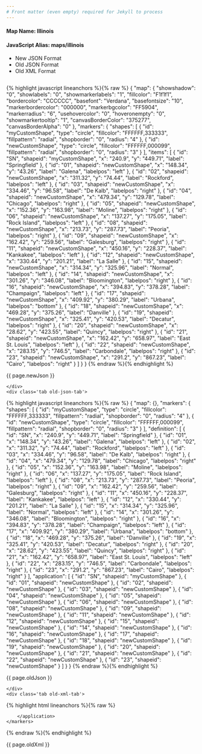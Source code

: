 ```yaml
---
# Front matter (even empty) required for Jekyll to process
---
```


#### Map Name: Illinois

#### JavaScript Alias: maps/illinois


<ul class='code-tabs'>
    <li class='active'>
        <a data-toggle='new-json'>New JSON Format</a>
    </li>
    <li>
        <a data-toggle='old-json'>Old JSON Format</a>
    </li>
    <li>
        <a data-toggle='old-xml'>Old XML Format</a>
    </li>
</ul>
<div class='tab-content'>
    <pre class='plain-code'></pre>
    <div class='tab new-json-tab active'>
{% highlight javascript lineanchors %}{% raw %}
{
    "map": {
        "showshadow": "0",
        "showlabels": "0",
        "showmarkerlabels": "1",
        "fillcolor": "F1f1f1",
        "bordercolor": "CCCCCC",
        "basefont": "Verdana",
        "basefontsize": "10",
        "markerbordercolor": "000000",
        "markerbgcolor": "FF5904",
        "markerradius": "6",
        "usehovercolor": "0",
        "hoveronempty": "0",
        "showmarkertooltip": "1",
        "canvasBorderColor": "375277",
        "canvasBorderAlpha": "0"
    },
    "markers": {
        "shapes": [
            {
                "id": "myCustomShape",
                "type": "circle",
                "fillcolor": "FFFFFF,333333",
                "fillpattern": "radial",
                "shopborder": "0",
                "radius": "4"
            },
            {
                "id": "newCustomShape",
                "type": "circle",
                "fillcolor": "FFFFFF,000099",
                "fillpattern": "radial",
                "shopborder": "0",
                "radius": "3"
            }
        ],
        "items": [
            {
                "id": "SN",
                "shapeid": "myCustomShape",
                "x": "240.9",
                "y": "449.71",
                "label": "Springfield"
            },
            {
                "id": "01",
                "shapeid": "newCustomShape",
                "x": "148.34",
                "y": "43.26",
                "label": "Galena",
                "labelpos": "left"
            },
            {
                "id": "02",
                "shapeid": "newCustomShape",
                "x": "311.32",
                "y": "74.44",
                "label": "Rockford",
                "labelpos": "left"
            },
            {
                "id": "03",
                "shapeid": "newCustomShape",
                "x": "334.46",
                "y": "96.58",
                "label": "De Kalb",
                "labelpos": "right"
            },
            {
                "id": "04",
                "shapeid": "newCustomShape",
                "x": "479.34",
                "y": "129.78",
                "label": "Chicago",
                "labelpos": "right"
            },
            {
                "id": "05",
                "shapeid": "newCustomShape",
                "x": "152.36",
                "y": "163.98",
                "label": "Moline",
                "labelpos": "right"
            },
            {
                "id": "06",
                "shapeid": "newCustomShape",
                "x": "137.27",
                "y": "175.05",
                "label": "Rock Island",
                "labelpos": "left"
            },
            {
                "id": "08",
                "shapeid": "newCustomShape",
                "x": "213.73",
                "y": "287.73",
                "label": "Peoria",
                "labelpos": "right"
            },
            {
                "id": "09",
                "shapeid": "newCustomShape",
                "x": "162.42",
                "y": "259.56",
                "label": "Galesburg",
                "labelpos": "right"
            },
            {
                "id": "11",
                "shapeid": "newCustomShape",
                "x": "450.16",
                "y": "228.37",
                "label": "Kankakee",
                "labelpos": "left"
            },
            {
                "id": "12",
                "shapeid": "newCustomShape",
                "x": "330.44",
                "y": "201.21",
                "label": "La Salle"
            },
            {
                "id": "15",
                "shapeid": "newCustomShape",
                "x": "314.34",
                "y": "325.96",
                "label": "Normal",
                "labelpos": "left"
            },
            {
                "id": "14",
                "shapeid": "newCustomShape",
                "x": "301.26",
                "y": "346.08",
                "label": "Bloomington",
                "labelpos": "right"
            },
            {
                "id": "16",
                "shapeid": "newCustomShape",
                "x": "394.83",
                "y": "378.28",
                "label": "Champaign",
                "labelpos": "left"
            },
            {
                "id": "17",
                "shapeid": "newCustomShape",
                "x": "409.92",
                "y": "380.29",
                "label": "Urbana",
                "labelpos": "bottom"
            },
            {
                "id": "18",
                "shapeid": "newCustomShape",
                "x": "469.28",
                "y": "375.26",
                "label": "Danville"
            },
            {
                "id": "19",
                "shapeid": "newCustomShape",
                "x": "325.41",
                "y": "420.53",
                "label": "Decatur",
                "labelpos": "right"
            },
            {
                "id": "20",
                "shapeid": "newCustomShape",
                "x": "28.62",
                "y": "423.55",
                "label": "Quincy",
                "labelpos": "right"
            },
            {
                "id": "21",
                "shapeid": "newCustomShape",
                "x": "162.42",
                "y": "658.97",
                "label": "East St. Louis",
                "labelpos": "left"
            },
            {
                "id": "22",
                "shapeid": "newCustomShape",
                "x": "283.15",
                "y": "746.5",
                "label": "Carbondale",
                "labelpos": "right"
            },
            {
                "id": "23",
                "shapeid": "newCustomShape",
                "x": "291.2",
                "y": "867.23",
                "label": "Cairo",
                "labelpos": "right"
            }
        ]
    }
}
{% endraw %}{% endhighlight %}


<p class='text-success'>{{ page.newJson }}</p>

    </div>
    <div class='tab old-json-tab'>
{% highlight javascript lineanchors %}{% raw %}
{
    "map": {},
    "markers": {
        "shapes": [
            {
                "id": "myCustomShape",
                "type": "circle",
                "fillcolor": "FFFFFF,333333",
                "fillpattern": "radial",
                "shopborder": "0",
                "radius": "4"
            },
            {
                "id": "newCustomShape",
                "type": "circle",
                "fillcolor": "FFFFFF,000099",
                "fillpattern": "radial",
                "shopborder": "0",
                "radius": "3"
            }
        ],
        "definition": [
            {
                "id": "SN",
                "x": "240.9",
                "y": "449.71",
                "label": "Springfield"
            },
            {
                "id": "01",
                "x": "148.34",
                "y": "43.26",
                "label": "Galena",
                "labelpos": "left"
            },
            {
                "id": "02",
                "x": "311.32",
                "y": "74.44",
                "label": "Rockford",
                "labelpos": "left"
            },
            {
                "id": "03",
                "x": "334.46",
                "y": "96.58",
                "label": "De Kalb",
                "labelpos": "right"
            },
            {
                "id": "04",
                "x": "479.34",
                "y": "129.78",
                "label": "Chicago",
                "labelpos": "right"
            },
            {
                "id": "05",
                "x": "152.36",
                "y": "163.98",
                "label": "Moline",
                "labelpos": "right"
            },
            {
                "id": "06",
                "x": "137.27",
                "y": "175.05",
                "label": "Rock Island",
                "labelpos": "left"
            },
            {
                "id": "08",
                "x": "213.73",
                "y": "287.73",
                "label": "Peoria",
                "labelpos": "right"
            },
            {
                "id": "09",
                "x": "162.42",
                "y": "259.56",
                "label": "Galesburg",
                "labelpos": "right"
            },
            {
                "id": "11",
                "x": "450.16",
                "y": "228.37",
                "label": "Kankakee",
                "labelpos": "left"
            },
            {
                "id": "12",
                "x": "330.44",
                "y": "201.21",
                "label": "La Salle"
            },
            {
                "id": "15",
                "x": "314.34",
                "y": "325.96",
                "label": "Normal",
                "labelpos": "left"
            },
            {
                "id": "14",
                "x": "301.26",
                "y": "346.08",
                "label": "Bloomington",
                "labelpos": "right"
            },
            {
                "id": "16",
                "x": "394.83",
                "y": "378.28",
                "label": "Champaign",
                "labelpos": "left"
            },
            {
                "id": "17",
                "x": "409.92",
                "y": "380.29",
                "label": "Urbana",
                "labelpos": "bottom"
            },
            {
                "id": "18",
                "x": "469.28",
                "y": "375.26",
                "label": "Danville"
            },
            {
                "id": "19",
                "x": "325.41",
                "y": "420.53",
                "label": "Decatur",
                "labelpos": "right"
            },
            {
                "id": "20",
                "x": "28.62",
                "y": "423.55",
                "label": "Quincy",
                "labelpos": "right"
            },
            {
                "id": "21",
                "x": "162.42",
                "y": "658.97",
                "label": "East St. Louis",
                "labelpos": "left"
            },
            {
                "id": "22",
                "x": "283.15",
                "y": "746.5",
                "label": "Carbondale",
                "labelpos": "right"
            },
            {
                "id": "23",
                "x": "291.2",
                "y": "867.23",
                "label": "Cairo",
                "labelpos": "right"
            }
        ],
        "application": [
            {
                "id": "SN",
                "shapeid": "myCustomShape"
            },
            {
                "id": "01",
                "shapeid": "newCustomShape"
            },
            {
                "id": "02",
                "shapeid": "newCustomShape"
            },
            {
                "id": "03",
                "shapeid": "newCustomShape"
            },
            {
                "id": "04",
                "shapeid": "newCustomShape"
            },
            {
                "id": "05",
                "shapeid": "newCustomShape"
            },
            {
                "id": "06",
                "shapeid": "newCustomShape"
            },
            {
                "id": "08",
                "shapeid": "newCustomShape"
            },
            {
                "id": "09",
                "shapeid": "newCustomShape"
            },
            {
                "id": "11",
                "shapeid": "newCustomShape"
            },
            {
                "id": "12",
                "shapeid": "newCustomShape"
            },
            {
                "id": "15",
                "shapeid": "newCustomShape"
            },
            {
                "id": "14",
                "shapeid": "newCustomShape"
            },
            {
                "id": "16",
                "shapeid": "newCustomShape"
            },
            {
                "id": "17",
                "shapeid": "newCustomShape"
            },
            {
                "id": "18",
                "shapeid": "newCustomShape"
            },
            {
                "id": "19",
                "shapeid": "newCustomShape"
            },
            {
                "id": "20",
                "shapeid": "newCustomShape"
            },
            {
                "id": "21",
                "shapeid": "newCustomShape"
            },
            {
                "id": "22",
                "shapeid": "newCustomShape"
            },
            {
                "id": "23",
                "shapeid": "newCustomShape"
            }
        ]
    }
}
{% endraw %}{% endhighlight %}


<p class='text-success'>{{ page.oldJson }}</p>

    </div>
    <div class='tab old-xml-tab'>
{% highlight html lineanchors %}{% raw %}
<map>
	<markers>
	    <shapes>
		    <shape id='myCustomShape' type='circle' fillColor='FFFFFF,333333' fillPattern='radial' shopBorder='0' radius='4'/>
			  <shape id='newCustomShape' type='circle' fillColor='FFFFFF,000099' fillPattern='radial' shopBorder='0' radius='3'/>
		</shapes>
		<definition>
			<marker id='SN' x='240.9' y='449.71' label='Springfield'  />
			<marker id='01' x='148.34' y='43.26' label='Galena' labelPos='left'  />
			<marker id='02' x='311.32' y='74.44' label='Rockford' labelPos='left'  />
			<marker id='03' x='334.46' y='96.58' label='De Kalb' labelPos='right'  />
			<marker id='04' x='479.34' y='129.78' label='Chicago' labelPos='right'  />
			<marker id='05' x='152.36' y='163.98' label='Moline' labelPos='right'  />
			<marker id='06' x='137.27' y='175.05' label='Rock Island' labelPos='left'  />
			<marker id='08' x='213.73' y='287.73' label='Peoria' labelPos='right'  />
			<marker id='09' x='162.42' y='259.56' label='Galesburg' labelPos='right'  />
			<marker id='11' x='450.16' y='228.37' label='Kankakee' labelPos='left'  />
			<marker id='12' x='330.44' y='201.21' label='La Salle'  />
			<marker id='15' x='314.34' y='325.96' label='Normal' labelPos='left'  />
			<marker id='14' x='301.26' y='346.08' label='Bloomington' labelPos='right'  />
			<marker id='16' x='394.83' y='378.28' label='Champaign' labelPos='left'  />
			<marker id='17' x='409.92' y='380.29' label='Urbana' labelPos='bottom'  />
			<marker id='18' x='469.28' y='375.26' label='Danville'  />
			<marker id='19' x='325.41' y='420.53' label='Decatur' labelPos='right'  />
			<marker id='20' x='28.62' y='423.55' label='Quincy' labelPos='right'  />
			<marker id='21' x='162.42' y='658.97' label='East St. Louis' labelPos='left'  />
			<marker id='22' x='283.15' y='746.5' label='Carbondale' labelPos='right'  />
			<marker id='23' x='291.2' y='867.23' label='Cairo' labelPos='right'  />
		</definition>
		<application>
			<marker id='SN' shapeId='myCustomShape'  />
			<marker id='01' shapeId='newCustomShape'  />
			<marker id='02' shapeId='newCustomShape'  />
			<marker id='03' shapeId='newCustomShape'  />
			<marker id='04' shapeId='newCustomShape'  />
			<marker id='05' shapeId='newCustomShape'  />
			<marker id='06' shapeId='newCustomShape'  />
			<marker id='08' shapeId='newCustomShape'  />
			<marker id='09' shapeId='newCustomShape'  />
			<marker id='11' shapeId='newCustomShape'  />
			<marker id='12' shapeId='newCustomShape'  />
			<marker id='15' shapeId='newCustomShape'  />
			<marker id='14' shapeId='newCustomShape'  />
			<marker id='16' shapeId='newCustomShape'  />
			<marker id='17' shapeId='newCustomShape'  />
			<marker id='18' shapeId='newCustomShape'  />
			<marker id='19' shapeId='newCustomShape'  />
			<marker id='20' shapeId='newCustomShape'  />
			<marker id='21' shapeId='newCustomShape'  />
			<marker id='22' shapeId='newCustomShape'  />
			<marker id='23' shapeId='newCustomShape'  />

		</application>
	</markers>
</map>
{% endraw %}{% endhighlight %}

<p class='text-success'>{{ page.oldXml }}</p>

</div>
</div>
